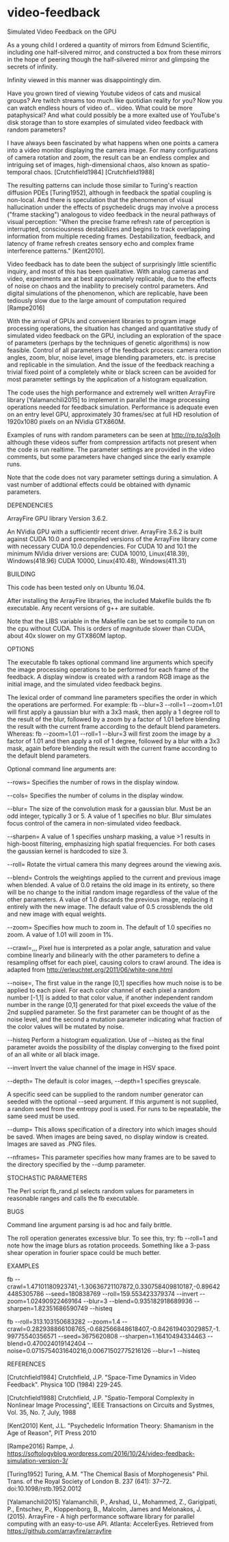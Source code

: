 # video-feedback
Simulated Video Feedback on the GPU

As a young child I ordered a quantity of mirrors from Edmund Scientific, including one
half-silvered mirror, and constructed a box from these mirrors in the hope of
peering though the half-silvered mirror and glimpsing the secrets of infinity.

Infinity viewed in this manner was disappointingly dim.

Have you grown tired of viewing Youtube videos of cats and musical groups?
Are twitch streams too much like quotidian reality for you?
Now you can watch endless hours of video of... video.
What could be more pataphysical?
And what could possibly be a more exalted use of YouTube's disk storage than
to store examples of simulated video feedback with random parameters?

I have always been fascinated by what happens when one points
a camera into a video monitor displaying the camera image.
For many configurations of camera rotation and zoom, the result can be
an endless complex and intriguing set of images, high-dimensional
chaos, also known as spatio-temporal chaos. [Crutchfield1984] [Crutchfield1988]

The resulting patterns can include those similar to Turing's reaction
diffusion PDEs [Turing1952], although in feedback the
spatial coupling is non-local.  And there is speculation that
the phenomenon of visual hallucination under the effects of psychedelic
drugs may involve a process ("frame stacking") analogous to video feedback in the neural
pathways of visual perception:
"When the precise frame refresh rate of perception is interrupted, consciousness
destabilizes and begins to track overlapping information from multiple
receding frames. Destabilization, feedback, and latency of frame refresh creates
sensory echo and complex frame interference patterns." [Kent2010].

Video feedback has to date been the subject of surprisingly
little scientific inquiry, and most of this has been qualitative.
With analog cameras and video, experiments are at best approximately replicable,
due to the effects of noise on chaos and the inability to precisely control parameters.
And digital simulations of the phenomenon, which are replicable, have been
tediously slow due to the large amount of computation required [Rampe2016]

With the arrival of GPUs and convenient libraries to program image processing
operations, the situation has changed and quantitative study of simulated
video feedback on the GPU, including an exploration of the space of
parameters (perhaps by the techniques of genetic algorithms) is now feasible.
Control of all parameters of the feedback process:
camera rotation angles, zoom, blur, noise level, image blending parameters, etc.
is precise and replicable in the simulation.  And the issue of the
feedback reaching a trivial fixed point of a completely white or black
screen can be avoided for most parameter settings by the application of a
histogram equalization.

The code uses the high performance and extremely well written ArrayFire library
[Yalamanchili2015] to implement in parallel the image processing operations needed for feedback
simulation.  Performance is adequate even on an entry level GPU,
approximately 30 frames/sec at full HD resolution of 1920x1080 pixels on an NVidia GTX860M.

Examples of runs with random parameters can be seen at http://rp.to/q3olh
although these videos suffer from compression artifacts not present when the code is run realtime.
The parameter settings are provided in the video comments, but some parameters
have changed since the early example runs.

Note that the code does not vary parameter settings during a simulation.
A vast number of addtional effects could be obtained with dynamic parameters.


DEPENDENCIES

ArrayFire GPU library Version 3.6.2.

An NVidia GPU with a sufficientlr recent driver.
ArrayFire 3.6.2 is built against CUDA 10.0 and precompiled versions
of the ArrayFire library come with necessary CUDA 10.0 dependencies.
For CUDA 10 and 10.1 the minimum NVidia driver versions are:
    CUDA 10010, Linux(418.39), Windows(418.96)
    CUDA 10000, Linux(410.48), Windows(411.31)


BUILDING

This code has been tested only on Ubuntu 16.04.

After installing the ArrayFire libraries, the included Makefile
builds the fb executable.  Any recent versions of g++ are suitable.

Note that the LIBS variable in the Makefile can be set to compile
to run on the cpu without CUDA.  This is orders of magnitude slower
than CUDA, about 40x slower on my GTX860M laptop.


OPTIONS

The executable fb takes optional command line arguments which specify the
image processing operations to be performed for each frame of the feedback.
A display window is created with a random RGB image as the
initial image, and the simulated video feedback begins.

The lexical order of command line parameters specifies the
order in which the operations are performed.   For example:
    fb --blur=3 --roll=1 --zoom=1.01
will first apply a gaussian blur with a 3x3 mask, then apply a 1 degree roll
to the result of the blur, followed by a zoom by a factor of 1.01
before blending the result with the current frame according to the default
blend parameters.  Whereas:
    fb --zoom=1.01 --roll=1 --blur=3
will first zoom the image by a factor of 1.01 and then apply a roll of 1 degree,
followed by a blur with a 3x3 mask,
again before blending the result with the current frame according to the default
blend parameters.

Optional command line arguments are:

--rows=<int>
Specifies the number of rows in the display window.

--cols=<int>
Specifies the number of colums in the display window.

--blur=<int>
The size of the convolution mask for a gaussian blur.
Must be an odd integer, typically 3 or 5.  A value of 1 specifies no blur.
Blur simulates focus control of the camera in non-simulated video feedback.

--sharpen=<float>
A value of 1 specifies unsharp masking, a value >1 results in high-boost filtering,
emphasizing high spatial frequencies.
For both cases the gaussian kernel is hardcoded to size 3.

--roll=<float>
Rotate the virtual camera this many degrees around the viewing axis.

--blend=<float>
Controls the weightings applied to the current and previous image when blended.
A value of 0.0 retains the old image in its entirety, so there will be no
change to the initial random image regardless of the value of the other parameters.
A value of 1.0 discards the previous image, replacing it entirely with the new image.
The default value of 0.5 crossblends the old and new image with equal weights.

--zoom=<float>
Specifies how much to zoom in.  The default of 1.0 specifies no zoom.
A value of 1.01 will zoom in 1%.

--crawl=<float>,<float>,<float>,<float>
Pixel hue is interpreted as a polar angle, saturation and value combine
linearly and bilinearly with the other parameters to define a resampling
offset for each pixel, causing colors to crawl around.
The idea is adapted from http://erleuchtet.org/2011/06/white-one.html

--noise=<float>,<float>
The first value in the range [0,1] specifies how much noise is to be applied to
each pixel.  For each color channel of each pixel a random number [-1,1] is added to
that color value, if another independent random number in the range [0,1] generated
for that pixel exceeds the value of the 2nd supplied parameter.
So the first parameter can be thought of as the noise level, and the second a mutation
parameter indicating what fraction of the color values will be mutated by noise.

--histeq
Perform a histogram equalization.
Use of --histeq as the final parameter avoids the possibility of the
display converging to the fixed point of an all white or all black image.

--invert
Invert the value channel of the image in HSV space.

--depth=<int>
The default is color images, --depth=1 specifies greyscale.

A specific seed can be supplied to the random number generator can seeded with the optional --seed argument.
If this argument is not supplied, a random seed from the entropy pool is used.
For runs to be repeatable, the same seed must be used.

--dump=<string>
This allows specification of a directory into which images should be saved.
When images are being saved, no display window is created.
Images are saved as .PNG files.

--nframes=<int>
This parameter specifies how many frames are to be saved to the directory specified
by the --dump parameter.


STOCHASTIC PARAMETERS

The Perl script fb_rand.pl selects random values for parameters in reasonable
ranges and calls the fb executable.


BUGS

Command line argument parsing is ad hoc and faily brittle.

The roll operation generates excessive blur.  To see this, try:
    fb --roll=1
and note how the image blurs as rotation proceeds.
Something like a 3-pass shear operation in fourier space could be much better.


EXAMPLES

fb --crawl=1.47101180923741,-1.30636721107872,0.330758409810187,-0.896424485305786 --seed=180838769 --roll=159.553423379374  --invert --zoom=1.02490922469164 --blur=3 --blend=0.935182918689936 --sharpen=1.82351686590749 --histeq

fb --roll=313.103150683282 --zoom=1.4  --crawl=0.282938866108765,-0.682566848618407,-0.842619403029857,-1.99775540356571 --seed=3675620808 --sharpen=1.16410494334463 --blend=0.470024019142404 --noise=0.0715754031640216,0.00671502775216126 --blur=1 --histeq

REFERENCES

[Crutchfield1984] Crutchfield, J.P. "Space-Time Dynamics in Video Feedback". Physica 10D (1984) 229-245.

[Crutchfield1988] Crutchfield, J.P. "Spatio-Temporal Complexity in Nonlinear Image Processing",
IEEE Transactions on Circuits and Systmes, Vol. 35, No. 7, July, 1988

[Kent2010] Kent, J.L. "Psychedelic Information Theory: Shamanism in the Age of Reason", PIT Press 2010

[Rampe2016] Rampe, J.  https://softologyblog.wordpress.com/2016/10/24/video-feedback-simulation-version-3/

[Turing1952] Turing, A.M. "The Chemical Basis of Morphogenesis" Phil. Trans. of the Royal Society of London B.
237 (641): 37–72. doi:10.1098/rstb.1952.0012

[Yalamanchili2015] Yalamanchili, P., Arshad, U., Mohammed, Z., Garigipati, P., Entschev, P.,
Kloppenborg, B., Malcolm, James and Melonakos, J. (2015).
ArrayFire - A high performance software library for parallel computing with an
easy-to-use API. Atlanta: AccelerEyes. Retrieved from https://github.com/arrayfire/arrayfire

